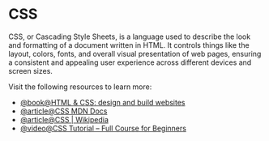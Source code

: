 # CSS

CSS, or Cascading Style Sheets, is a language used to describe the look and formatting of a document written in HTML. It controls things like the layout, colors, fonts, and overall visual presentation of web pages, ensuring a consistent and appealing user experience across different devices and screen sizes.

Visit the following resources to learn more:

- [@book@HTML & CSS: design and build websites](https://sites.math.duke.edu/courses/math_everywhere/assets/techRefs/HTML%20and%20CSS-%20Design%20and%20Build%20Websites_Jon%20Duckett_2011.pdf)
- [@article@CSS MDN Docs](https://developer.mozilla.org/en-US/docs/Learn_web_development/Core/Styling_basics/What_is_CSS)
- [@article@CSS | Wikipedia](https://en.wikipedia.org/wiki/CSS)
- [@video@CSS Tutorial – Full Course for Beginners](https://www.youtube.com/watch?v=OXGznpKZ_sA)